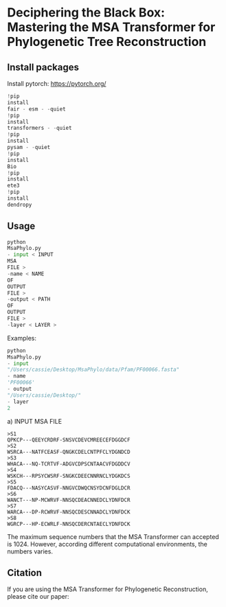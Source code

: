 # Deciphering the Black Box: Mastering the MSA Transformer for Phylogenetic Tree Reconstruction

## Install packages

Install pytorch: https://pytorch.org/

```python
!pip
install
fair - esm - -quiet
!pip
install
transformers - -quiet
!pip
install
pysam - -quiet
!pip
install
Bio
!pip
install
ete3
!pip
install
dendropy
```

## Usage

```python
python
MsaPhylo.py
- input < INPUT
MSA
FILE >
-name < NAME
OF
OUTPUT
FILE >
-output < PATH
OF
OUTPUT
FILE >
-layer < LAYER >
```

Examples:

```python
python
MsaPhylo.py
- input
"/Users/cassie/Desktop/MsaPhylo/data/Pfam/PF00066.fasta"
- name
'PF00066'
- output
"/Users/cassie/Desktop/"
- layer
2
```

a) INPUT MSA FILE

```
>S1
QPKCP---QEEYCRDRF-SNSVCDEVCMREECEFDGGDCF
>S2
WSRCA---NATFCEASF-QNGKCDELCNTPFCLYDGNDCD
>S3
WHACA---NQ-TCRTVF-ADGVCDPSCNTAACVFDGDDCV
>S4
WSKCH---RPSYCWSRF-SNGKCDEECNNRNCLYDGKDCS
>S5
FDACQ---NASYCASVF-NNGVCDWQCNSYDCNFDGLDCR
>S6
WANCT---NP-MCWRVF-NNSQCDEACNNEDCLYDNFDCR
>S7
WARCA---DP-RCWRVF-NNSQCDESCNNADCLYDNFDCK
>S8
WGRCP---HP-ECWRLF-NNSQCDERCNTAECLYDNFDCK
```

The maximum sequence numbers that the MSA Transformer can accepted is 1024. However, according different computational
environments, the numbers varies.

## Citation

If you are using the MSA Transformer for Phylogenetic Reconstruction, please cite our paper: